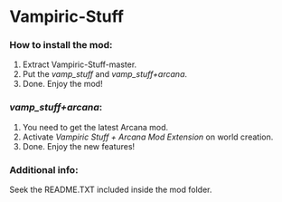 # Vampiric-Stuff

### How to install the mod:

1. Extract Vampiric-Stuff-master.
2. Put the _vamp_stuff_ and _vamp_stuff+arcana_.
3. Done. Enjoy the mod!



### _vamp_stuff+arcana_:

1. You need to get the latest Arcana mod.
2. Activate _Vampiric Stuff + Arcana Mod Extension_ on world creation.
3. Done. Enjoy the new features!



### Additional info:

Seek the README.TXT included inside the mod folder.
